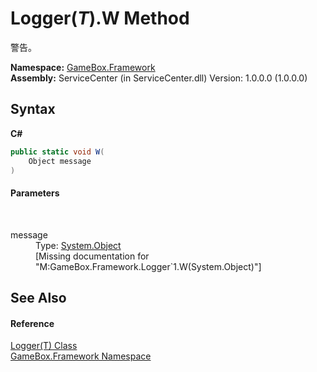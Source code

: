 # Logger(*T*).W Method 
 

警告。

**Namespace:**&nbsp;<a href="a8957fe6-9cc0-3a6d-cd5c-a2a246efee1e">GameBox.Framework</a><br />**Assembly:**&nbsp;ServiceCenter (in ServiceCenter.dll) Version: 1.0.0.0 (1.0.0.0)

## Syntax

**C#**<br />
``` C#
public static void W(
	Object message
)
```


#### Parameters
&nbsp;<dl><dt>message</dt><dd>Type: <a href="http://msdn2.microsoft.com/zh-cn/library/e5kfa45b" target="_blank">System.Object</a><br />\[Missing <param name="message"/> documentation for "M:GameBox.Framework.Logger`1.W(System.Object)"\]</dd></dl>

## See Also


#### Reference
<a href="0f5403fb-22a6-7355-7545-e33d7ed43686">Logger(T) Class</a><br /><a href="a8957fe6-9cc0-3a6d-cd5c-a2a246efee1e">GameBox.Framework Namespace</a><br />